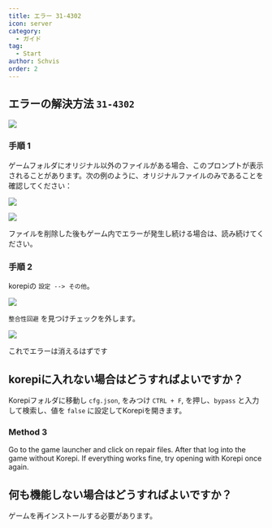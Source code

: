 ```yaml
---
title: エラー 31-4302
icon: server
category:
  - ガイド
tag:
  - Start
author: Schvis
order: 2
---
```


## エラーの解決方法 `31-4302`

![](/assets/images/docs/202312/31-4302.png)

### 手順 1

ゲームフォルダにオリジナル以外のファイルがある場合、このプロンプトが表示されることがあります。次の例のように、オリジナルファイルのみであることを確認してください：


![](/assets/images/docs/202312/launcher.png)

![](/assets/images/docs/202312/folder1.png)

ファイルを削除した後もゲーム内でエラーが発生し続ける場合は、読み続けてください。

### 手順 2

korepiの `設定 --> その他`。

![](/assets/images/docs/202312/settings1.png)

 `整合性回避` を見つけチェックを外します。

![](/assets/images/docs/202312/settings2.png)

これでエラーは消えるはずです

## korepiに入れない場合はどうすればよいですか？

Korepiフォルダに移動し `cfg.json`, をみつけ `CTRL + F`, を押し、`bypass` と入力して検索し、値を `false` に設定してKorepiを開きます。

### Method 3

Go to the game launcher and click on repair files. After that log into the game without Korepi. If everything works fine, try opening with Korepi once again.

## 何も機能しない場合はどうすればよいですか？

ゲームを再インストールする必要があります。

